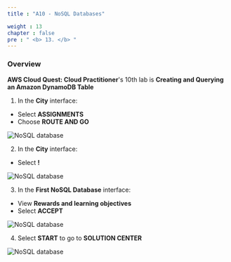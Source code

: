```yaml
---
title : "A10 - NoSQL Databases"

weight : 13
chapter : false
pre : " <b> 13. </b> "
---
```

### Overview

**AWS Cloud Quest: Cloud Practitioner**'s 10th lab is **Creating and Querying an Amazon DynamoDB Table**

1. In the **City** interface:

- Select **ASSIGNMENTS**
- Choose **ROUTE AND GO**

![NoSQL database](/images/13-nosqldatabase/1-nosqldatabase.png)

2. In the **City** interface:

- Select **!**

![NoSQL database](/images/13-nosqldatabase/2-nosqldatabase.png)

3. In the **First NoSQL Database** interface:

- View **Rewards and learning objectives**
- Select **ACCEPT**

![NoSQL database](/images/13-nosqldatabase/3-nosqldatabase.png)

4. Select **START** to go to **SOLUTION CENTER**

![NoSQL database](/images/13-nosqldatabase/4-nosqldatabase.png)
